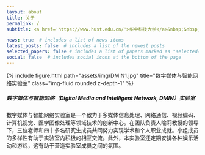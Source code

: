```yaml
---
layout: about
title: 关于
permalink: /
subtitle: <a href='https://www.hust.edu.cn/'>华中科技大学</a>&nbsp;&nbsp;&nbsp;&nbsp;<a href='http://ei.hust.edu.cn/'>电子信息与通信学院</a>

news: true  # includes a list of news items
latest_posts: false  # includes a list of the newest posts
selected_papers: false # includes a list of papers marked as "selected={true}"
social: false  # includes social icons at the bottom of the page
---
```


<div class="row">
    <div class="col-sm mt-3 mt-md-0">
        {% include figure.html path="assets/img/DMIN1.jpg" title="数字媒体与智能网络实验室" class="img-fluid rounded z-depth-1" %}
    </div>
</div>

##### **数字媒体与智能网络（Digital Media and Intelligent Network, DMIN）实验室**

数字媒体与智能网络实验室是一个致力于多媒体信息处理、网络通信、视频编码、计算机视觉、医学图像处理等领域技术的创新中心。在团队负责人喻莉教授的领导下，三位老师和四十多名研究生成员共同努力实现学术和个人职业成就。小组成员的多样性有助于实验室内积极的相互交流。此外，本实验室还定期安排各种娱乐活动和游戏，这有助于营造实验室成员之间的氛围。